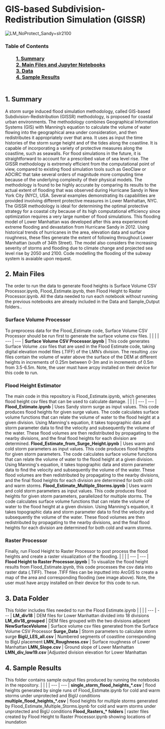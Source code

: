 # GIS-based Subdivision-Redistribution Simulation (GISSR)

![LM_NoProtect_Sandy+slr2100](https://user-images.githubusercontent.com/73183529/99480327-dd675e80-2925-11eb-89a7-c49b22791233.jpg)

### Table of Contents<br><br>&nbsp;&nbsp;&nbsp;&nbsp;&nbsp;&nbsp;&nbsp;&nbsp;&nbsp;[**1. Summary**](#1-Summary)<br>&nbsp;&nbsp;&nbsp;&nbsp;&nbsp;&nbsp;&nbsp;&nbsp;&nbsp;[**2. Main Files and Jupyter Notebooks**](#2-Main-Files)<br>&nbsp;&nbsp;&nbsp;&nbsp;&nbsp;&nbsp;&nbsp;&nbsp;&nbsp;[**3. Data**](#3-Data-Folder)<br>&nbsp;&nbsp;&nbsp;&nbsp;&nbsp;&nbsp;&nbsp;&nbsp;&nbsp;[**4. Sample Results**](#4-Sample-Results)<br><br>

## 1. Summary

A storm surge induced flood simulation methodology, called GIS-based Subdivision-Redistribution (GISSR) methodology, is proposed for coastal urban environments. The methodology combines Geographical Information Systems (GIS) with Manning’s equation to calculate the volume of water flowing into the geographical area under consideration, and then redistributes it appropriately over that area. It uses as input the time histories of the storm surge height and of the tides along the coastline. It is capable of incorporating a variety of protective measures along the coastline, such as seawalls. For flood simulations in the future, it is straightforward to account for a prescribed value of sea level rise. The GISSR methodology is extremely efficient from the computational point of view, compared to existing flood simulation tools such as GeoClaw or ADCIRC that take several orders of magnitude more computing time because of the underlying complexity of their physical models. The methodology is found to be highly accurate by comparing its results to the actual extent of flooding that was observed during Hurricane Sandy in New York City (NYC), USA. Several examples demonstrating its capabilities are provided involving different protective measures in Lower Manhattan, NYC. The GISSR methodology is ideal for determining the optimal protective strategy for a coastal city because of its high computational efficiency since optimization requires a very large number of flood simulations.
This flooding model of Lower Manhattan was developed after this area experienced extreme flooding and devastation from Hurricane Sandy in 2012. Using historical trends of hurricanes in the area, elevation data and surface roughness, these files generate the extent of following throughout Lower Manhattan (south of 34th Street). The model also considers the increasing severity of storms and flooding due to climate change and projected sea level rise by 2050 and 2100. Code modelling the flooding of the subway system is avaiable upon request.


## 2. Main Files
The order to run the data to generate flood heights is Surface Volume CSV Processor.ipynb, Flood_Estimate.ipynb, then Flood Height to Raster Processor.ipynb. All the data needed to run each notebook without running the previous notebooks are already included in the Data and Sample_Output folders..
### Surface Volume Processor
To preprocess data for the Flood_Estimate code, Surface Volume CSV Processor should be run first to generate the surface volume csv files.
|     |     |
| --- | --- |
**Surface Volume CSV Processor.ipynb** | This code generates Surface Volume .csv files that are used in the Flood Estimate code, taking digital elevation model files (.TIFF) of the LMN’s division. The resulting .csv files contain the volume of water above the surface of the DEM at different heights in increments of 0.25m between 0-3m and in increments of 0.5m from 3.5-6.5m. Note, the user must have arcpy installed on their device for this code to run.
### Flood Height Estimator
The main code in this repository is Flood_Estimate.ipynb, which generates flood height csv files that can be used to calculate damage.
|     |     |
| --- | --- |
**Flood_Estimate.ipynb** | Uses Sandy storm surge as input values. This code produces flood heights for given surge values. The code calculates surface volume functions that can relate the volume of water to the flood height at a given division. Using Manning's equation, it takes topographic data and storm parameter data to find the velocity and subsequently the volume of the water. These flood volumes are then redistributed by propagating to the nearby divisions, and the final flood heights for each division are determined.
**Flood_Estimate_from_Surge_Height.ipynb** | Uses warm and cold storm parameters as input values. This code produces flood heights for given storm parameters. The code calculates surface volume functions that can relate the volume of water to the flood height at a given division. Using Manning's equation, it takes topographic data and storm parameter data to find the velocity and subsequently the volume of the water. These flood volumes are then redistributed by propagating to the nearby divisions, and the final flood heights for each division are determined for both cold and warm storms.
**Flood_Estimate_Multiple_Storms.ipynb** | Uses warm and cold storm parameters as input values. This code produces flood heights for given storm parameters, parallelized for multiple storms. The code calculates surface volume functions that can relate the volume of water to the flood height at a given division. Using Manning's equation, it takes topographic data and storm parameter data to find the velocity and subsequently the volume of the water. These flood volumes are then redistributed by propagating to the nearby divisions, and the final flood heights for each division are determined for both cold and warm storms.
### Raster Processor
Finally, run Flood Height to Raster Processor to post process the flood heights and create a raster visualization of the flooding. 
|     |     |
| --- | --- |
**Flood Height to Raster Processor.ipynb** | To visualize the flood height results from Flood_Estimate.ipynb, this code processes the csv data into raster data (.TIFF). These .TIFF files can be inputted into ArcGIS to create a map of the area and corresponding flooding (see image above). Note, the user must have arcpy installed on their device for this code to run.


## 3. Data Folder
This folder includes files needed to run the Flood Estimate.ipynb
|     |     |
| --- | --- |
**LM_div18** | DEM files for Lower Manhattan divided into 18 divisions
**LM_div18_grouped** | DEM files grouped with the two divisions adjacent
**NewSurfaceVolume** | Surface volume csv files generated from the Surface Volume CSV Processor
**Surge_Data** | Storm parameters to calculate storm surge
**BigU_LES_all.csv** | Numbered segments of coastline corresponding to BigU placement
**LMN_Roughness.csv** | Surface roughness of Lower Manhattan
**LMN_Slope.csv** | Ground slope of Lower Manhattan
**LMN_div_low19.csv** |Adjusted division elevation for Lower Manhattan

## 4. Sample Results
This folder contains sample output files produced by running the notebooks in the repository.
|     |     |
| --- | --- |
**single_storm_flood_heights_\*.csv** | flood heights generated by single runs of Flood_Estimate.ipynb for cold and warm storms under unprotected and BigU conditions
**multiple_flood_heights_\*.csv** | flood heights for multiple storms generated by Flood_Estimate_Multiple_Storms.ipynb for cold and warm storms under unprotected and BigU conditions
**Flood_Rasters_\* folders** | raster files created by Flood Height to Raster Processor.ipynb showing locations of inundation

